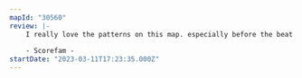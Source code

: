 ```yaml
---
mapId: "30560"
review: |-
    I really love the patterns on this map. especially before the beat drop comes in
    
    - Scorefam -
startDate: "2023-03-11T17:23:35.000Z"
---
```

